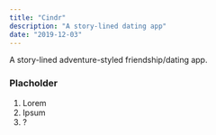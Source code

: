 ```yaml
---
title: "Cindr"
description: "A story-lined dating app"
date: "2019-12-03"
---
```


A story-lined adventure-styled friendship/dating app.

### Placholder

1. Lorem
2. Ipsum
3. ?
